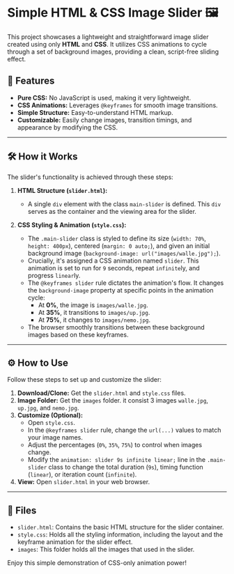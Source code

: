 # Simple HTML & CSS Image Slider 🖼️

This project showcases a lightweight and straightforward image slider created using only **HTML** and **CSS**. It utilizes CSS animations to cycle through a set of background images, providing a clean, script-free sliding effect.

## 🚀 Features

* **Pure CSS:** No JavaScript is used, making it very lightweight.
* **CSS Animations:** Leverages `@keyframes` for smooth image transitions.
* **Simple Structure:** Easy-to-understand HTML markup.
* **Customizable:** Easily change images, transition timings, and appearance by modifying the CSS.

---

## 🛠️ How it Works

The slider's functionality is achieved through these steps:

1.  **HTML Structure (`slider.html`):**
    * A single `div` element with the class `main-slider` is defined. This `div` serves as the container and the viewing area for the slider.

2.  **CSS Styling & Animation (`style.css`):**
    * The `.main-slider` class is styled to define its size (`width: 70%`, `height: 400px`), centered (`margin: 0 auto;`), and given an initial background image (`background-image: url("images/walle.jpg");`).
    * Crucially, it's assigned a CSS animation named `slider`. This animation is set to run for `9` seconds, repeat `infinite`ly, and progress `linear`ly.
    * The `@keyframes slider` rule dictates the animation's flow. It changes the `background-image` property at specific points in the animation cycle:
        * At **0%**, the image is `images/walle.jpg`.
        * At **35%**, it transitions to `images/up.jpg`.
        * At **75%**, it changes to `images/nemo.jpg`.
    * The browser smoothly transitions between these background images based on these keyframes.

---

## ⚙️ How to Use

Follow these steps to set up and customize the slider:

1.  **Download/Clone:** Get the `slider.html` and `style.css` files.
2.  **Image Folder:** Get the `images` folder. it consist 3 images `walle.jpg`, `up.jpg`, and `nemo.jpg`.
3.  **Customize (Optional):**
    * Open `style.css`.
    * In the `@keyframes slider` rule, change the `url(...)` values to match your image names.
    * Adjust the percentages (`0%`, `35%`, `75%`) to control when images change.
    * Modify the `animation: slider 9s infinite linear;` line in the `.main-slider` class to change the total duration (`9s`), timing function (`linear`), or iteration count (`infinite`).
4.  **View:** Open `slider.html` in your web browser.

---

## 📁 Files

* `slider.html`: Contains the basic HTML structure for the slider container.
* `style.css`: Holds all the styling information, including the layout and the keyframe animation for the slider effect.
* `images`: This folder holds all the images that used in the slider.

Enjoy this simple demonstration of CSS-only animation power!

